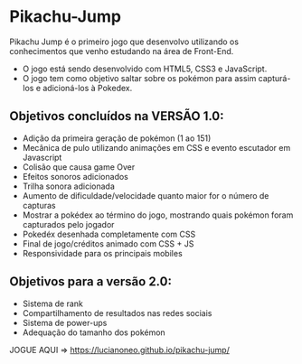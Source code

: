 ﻿# Pikachu-Jump
Pikachu Jump é o primeiro jogo que desenvolvo utilizando os conhecimentos que venho estudando na área de Front-End. 
- O jogo está sendo desenvolvido com HTML5, CSS3 e JavaScript.
- O jogo tem como objetivo saltar sobre os pokémon para assim capturá-los e adicioná-los à Pokedex.

## Objetivos concluídos na VERSÃO 1.0:
- Adição da primeira geração de pokémon (1 ao 151)
- Mecânica de pulo utilizando animações em CSS e evento escutador em Javascript
- Colisão que causa game Over 
- Efeitos sonoros adicionados
- Trilha sonora adicionada
- Aumento de dificuldade/velocidade quanto maior for o número de capturas
- Mostrar a pokédex ao término do jogo, mostrando quais pokémon foram capturados pelo jogador
- Pokedéx desenhada completamente com CSS
- Final de jogo/créditos animado com CSS + JS
- Responsividade para os principais mobiles

## Objetivos para a versão 2.0:
- Sistema de rank
- Compartilhamento de resultados nas redes sociais
- Sistema de power-ups
- Adequação do tamanho dos pokémon


JOGUE AQUI => https://lucianoneo.github.io/pikachu-jump/

